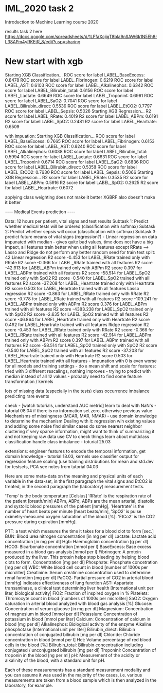 # IML_2020 task 2
Introduction to Machine Learning course 2020

results task 2 here https://docs.google.com/spreadsheets/d/1LFfaXcjigT8bla9nSAW6k1N5Eh8rL38APm4yRKEtR_8/edit?usp=sharing

# New start with xgb
Starting XGB Classification...
ROC score for label LABEL_BaseExcess: 0.8478
ROC score for label LABEL_Fibrinogen: 0.6219
ROC score for label LABEL_AST: 0.6103
ROC score for label LABEL_Alkalinephos: 0.6342
ROC score for label LABEL_Bilirubin_total: 0.6156
ROC score for label LABEL_Lactate: 0.6649
ROC score for label LABEL_TroponinI: 0.6991
ROC score for label LABEL_SaO2: 0.7041
ROC score for label LABEL_Bilirubin_direct: 0.5539
ROC score for label LABEL_EtCO2: 0.7797
ROC score for label LABEL_Sepsis: 0.5026
Starting XGB Regression...
R2 score for label LABEL_RRate: 0.4019
R2 score for label LABEL_ABPm: 0.6191
R2 score for label LABEL_SpO2: 0.2481
R2 score for label LABEL_Heartrate: 0.6509

with impuation:
Starting XGB Classification...
ROC score for label LABEL_BaseExcess: 0.7665
ROC score for label LABEL_Fibrinogen: 0.6153
ROC score for label LABEL_AST: 0.6240
ROC score for label LABEL_Alkalinephos: 0.6038
ROC score for label LABEL_Bilirubin_total: 0.5994
ROC score for label LABEL_Lactate: 0.6631
ROC score for label LABEL_TroponinI: 0.6714
ROC score for label LABEL_SaO2: 0.6836
ROC score for label LABEL_Bilirubin_direct: 0.5358
ROC score for label LABEL_EtCO2: 0.7630
ROC score for label LABEL_Sepsis: 0.5066
Starting XGB Regression...
R2 score for label LABEL_RRate: 0.3535
R2 score for label LABEL_ABPm: 0.5916
R2 score for label LABEL_SpO2: 0.2625
R2 score for label LABEL_Heartrate: 0.6072

applying class weighting does not make it better
XGBRF also doesn't make it better

---- Medical Events prediction ----

Data: 12 hours per patient, vital signs and test results
Subtask 1: Predict whether medical tests will be ordered (classification with softmax)
Subtask 2: Predict whether sepsis will occur (classification with softmax)
Subtask 3: predict future means of vital signs (regression?)
        - Linear regression on data impunated with median - gives quite bad values, time does not have a big impact, all features train better when
        using all features except RRate --> Lasso and Ridge do not perform any better
            random seed  for train test split: 42
            Linear regression
            R2 score -0.453 for LABEL_RRate trained only with RRate
            R2 score -0.366 for LABEL_RRate trained with all features
            R2 score -42.913 for LABEL_ABPm trained only with ABPm
            R2 score 0.397 for LABEL_ABPm trained with all features
            R2 score -58.514 for LABEL_SpO2 trained only with SpO2
            R2 score -0.540 for LABEL_SpO2 trained with all features
            R2 score -37.208 for LABEL_Heartrate trained only with Heartrate
            R2 score 0.503 for LABEL_Heartrate trained with all features
            Lasso regression
            R2 score -0.863 for LABEL_RRate trained only with RRate
            R2 score -0.778 for LABEL_RRate trained with all features
            R2 score -109.241 for LABEL_ABPm trained only with ABPm
            R2 score 0.376 for LABEL_ABPm trained with all features
            R2 score -4383.238 for LABEL_SpO2 trained only with SpO2
            R2 score -2.635 for LABEL_SpO2 trained with all features
            R2 score -46.864 for LABEL_Heartrate trained only with Heartrate
            R2 score 0.492 for LABEL_Heartrate trained with all features
            Ridge regression
            R2 score -0.453 for LABEL_RRate trained only with RRate
            R2 score -0.366 for LABEL_RRate trained with all features
            R2 score -42.914 for LABEL_ABPm trained only with ABPm
            R2 score 0.397 for LABEL_ABPm trained with all features
            R2 score -58.514 for LABEL_SpO2 trained only with SpO2
            R2 score -0.540 for LABEL_SpO2 trained with all features
            R2 score -37.208 for LABEL_Heartrate trained only with Heartrate
            R2 score 0.503 for LABEL_Heartrate trained with all features
        - Impunation with 0 is even worse for all models and training settings
        - do a mean shift and scale for features: tried with 3 different rescalings, nothing improves
        - trying to predict with median instead of all 12 values
        - probably need to find some feature transformation / kernels

lots of missing data (especially in the tests)
class occurrence imbalance
predicting rare events

check - [watch tutorials, understand AUC metric]
learn to deal with NaN's - tutorial 08.04
    if there is no information set zero, otherwise previous value
    Mechanisms of missingness (MCAR, MAR, NMAR) - use domain knowledge to determine the mechanism
    Dealing with it:
        regression wih existing values and adding some noise
        find similar cases do some nearest neighbor clustering
        if very sparse information, might want to think of summarizing it and not keeping raw data
        use CV to check things
learn about multiclass classification
handle class imbalance - toturial 25.03

extensions:
engineer features to encode the temporal information, get domain knowledge - tutorial 18.03, kernels
use classifier output for regression
feature scaling (use training distributions for mean and std.dev for testsets, PCA
    see notes from tutorial 04.03


Here are some meta-data on the meaning and physical units of each variable in the data-set,
in the first paragraph the vital signs and EtCO2 is treated, in the second paragraph the
(laboratory) measurement tests.

'Temp' is the body temperature [Celsius]
'RRate' is the respiration rate of the patient [breath/min]
ABPm, ABPd, ABPs are the mean arterial, diastolic and systolic blood pressures of the patient [mmHg],
'Heartrate' is the number of heart beats per minute [heart beats/min],
'SpO2' is pulse oximetry-measured oxygen saturation of the blood [%].
'EtCo2' is the CO2 pressure during expiration [mmHg].

PTT: a test which measures the time it takes for a blood clot to form [sec.]
BUN: Blood urea nitrogen concentration [in mg per dl]
Lactate: Lactate acid concentration [in mg per dl]
Hgb: Haemoglobin concentration [g per dl]
HCO3: Bicarbonate concentration [mmol per l]
BaseExcess: Base excess measured in a blood gas analysis [mmol per l]
Fibrinogen: A protein produced by the liver. This protein helps stop bleeding by helping blood clots to form. Concentration [mg per dl]
Phosphate: Phosphate concetration [mg per dl]
WBC: White blood cell count in blood [number of 1000s per microliter]
Creatinine: Serum creatinine concentration used to determine renal function [mg per dl]
PaCO2: Partial pressure of CO2 in arterial blood [mmHg] indicates effectiveness of lung function
AST: Aspartate transaminase, a clinical test determining liver health [International unit per liter, biological activity]
FiO2: Fraction of inspired oxygen in %
Platelets: Thromocyte count in blood [numbers of 1000s per microliter]
SaO2: Oxygen saturation in arterial blood analyzed with blood gas analysis [%]
Glucose: Concentration of serum glucose [in mg per dl]
Magnesium: Concentration of magnesium in blood [mmol per dl]
Potassium: Concentration of potassium in blood [mmol per liter]
Calcium: Concentration of calcium in blood [mg per dl]
Alkalinephos: Biological activity of the enzyme Alkaline phosphotase [International unit per liter]
Bilirubin_direct: Bilirubin concentration of conjugated bilirubin [mg per dl]
Chloride: Chloride concentration in blood [mmol per l]
Hct: Volume percentage of red blood cells in the blood [%]
Bilirubin_total: Bilirubin concentration including conjugated / unconjugated bilirubin [mg per dl]
TroponinI: Concentration of troponin in the blood [ng per ml]
pH: Measurement of the acidity or alkalinity of the blood, with a standard unit for pH.

Each of these measurements has a standard measurement modality and you can assume it was used in the majority of the cases,
i.e. various measurements are taken from a blood sample which is then analyzed in the laboratory, for example.